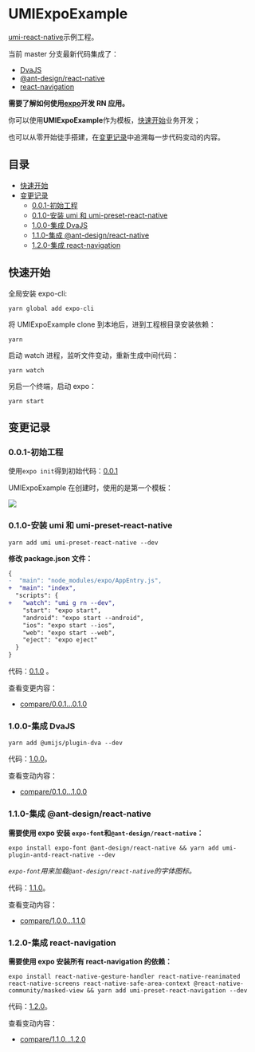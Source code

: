 # UMIExpoExample

[umi-react-native](https://github.com/xuyuanxiang/umi-react-native#readme)示例工程。

当前 master 分支最新代码集成了：

- [DvaJS](https://dvajs.com/)
- [@ant-design/react-native](https://rn.mobile.ant.design/index-cn)
- [react-navigation](https://reactnavigation.org/)

**需要了解如何使用[expo](https://expo.io/learn)开发 RN 应用。**

你可以使用**UMIExpoExample**作为模板，[快速开始](#%E5%BF%AB%E9%80%9F%E5%BC%80%E5%A7%8B)业务开发；

也可以从零开始徒手搭建，在[变更记录](#%E5%8F%98%E6%9B%B4%E8%AE%B0%E5%BD%95)中追溯每一步代码变动的内容。

## 目录

- [快速开始](#%E5%BF%AB%E9%80%9F%E5%BC%80%E5%A7%8B)
- [变更记录](#%E5%8F%98%E6%9B%B4%E8%AE%B0%E5%BD%95)
  - [0.0.1-初始工程](#001-%E5%88%9D%E5%A7%8B%E5%B7%A5%E7%A8%8B)
  - [0.1.0-安装 umi 和 umi-preset-react-native](#010-%E5%AE%89%E8%A3%85-umi-%E5%92%8C-umi-preset-react-native)
  - [1.0.0-集成 DvaJS](#100-%E9%9B%86%E6%88%90-dvajs)
  - [1.1.0-集成 @ant-design/react-native](#110-%E9%9B%86%E6%88%90-ant-designreact-native)
  - [1.2.0-集成 react-navigation](#120-%E9%9B%86%E6%88%90-react-navigation)

## 快速开始

全局安装 expo-cli:

```npm
yarn global add expo-cli
```

将 UMIExpoExample clone 到本地后，进到工程根目录安装依赖：

```npm
yarn
```

启动 watch 进程，监听文件变动，重新生成中间代码：

```npm
yarn watch
```

另启一个终端，启动 expo：

```npm
yarn start
```

## 变更记录

### 0.0.1-初始工程

使用`expo init`得到初始代码：[0.0.1](https://github.com/xuyuanxiang/UMIExpoExample/tree/0.0.1)

UMIExpoExample 在创建时，使用的是第一个模板：

![](https://cdn.xuyuanxiang.me/initial_template_a02ffdb8.png)

### 0.1.0-安装 umi 和 umi-preset-react-native

```npm
yarn add umi umi-preset-react-native --dev
```

**修改 package.json 文件：**

```diff
{
-  "main": "node_modules/expo/AppEntry.js",
+  "main": "index",
  "scripts": {
+   "watch": "umi g rn --dev",
    "start": "expo start",
    "android": "expo start --android",
    "ios": "expo start --ios",
    "web": "expo start --web",
    "eject": "expo eject"
  }
}
```

代码：[0.1.0](https://github.com/xuyuanxiang/UMIExpoExample/tree/0.1.0) 。

查看变更内容：

- [compare/0.0.1...0.1.0](https://github.com/xuyuanxiang/UMIExpoExample/compare/0.0.1...0.1.0)

### 1.0.0-集成 DvaJS

```npm
yarn add @umijs/plugin-dva --dev
```

代码：[1.0.0](https://github.com/xuyuanxiang/UMIExpoExample/tree/1.0.0)。

查看变动内容：

- [compare/0.1.0...1.0.0](https://github.com/xuyuanxiang/UMIExpoExample/compare/0.1.0...1.0.0)

### 1.1.0-集成 @ant-design/react-native

**需要使用 expo 安装 `expo-font`和`@ant-design/react-native`：**

```npm
expo install expo-font @ant-design/react-native && yarn add umi-plugin-antd-react-native --dev
```

_`expo-font`用来加载`@ant-design/react-native`的字体图标。_

代码：[1.1.0](https://github.com/xuyuanxiang/UMIExpoExample/tree/1.1.0)。

查看变动内容：

- [compare/1.0.0...1.1.0](https://github.com/xuyuanxiang/UMIExpoExample/compare/1.0.0...1.1.0)

### 1.2.0-集成 react-navigation

**需要使用 expo 安装所有 react-navigation 的依赖：**

```npm
expo install react-native-gesture-handler react-native-reanimated react-native-screens react-native-safe-area-context @react-native-community/masked-view && yarn add umi-preset-react-navigation --dev
```

代码：[1.2.0](https://github.com/xuyuanxiang/UMIExpoExample/tree/1.2.0)。

查看变动内容：

- [compare/1.1.0...1.2.0](https://github.com/xuyuanxiang/UMIExpoExample/compare/1.0.0...1.2.0)

